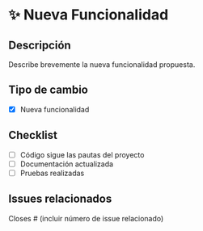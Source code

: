 # ✨ Nueva Funcionalidad

## Descripción
Describe brevemente la nueva funcionalidad propuesta.

## Tipo de cambio
- [x] Nueva funcionalidad

## Checklist
- [ ] Código sigue las pautas del proyecto
- [ ] Documentación actualizada
- [ ] Pruebas realizadas

## Issues relacionados
Closes # (incluir número de issue relacionado)
